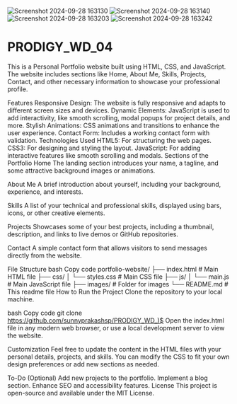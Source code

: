 

![Screenshot 2024-09-28 163130](https://github.com/user-attachments/assets/005a6c7d-2bb6-443e-bfbe-669662cd0eed)
![Screenshot 2024-09-28 163140](https://github.com/user-attachments/assets/5a6053d0-93b0-4312-93bd-3860f655b31a)
![Screenshot 2024-09-28 163203](https://github.com/user-attachments/assets/499cfc28-7dbb-49bb-ac94-648fa6f87287)
![Screenshot 2024-09-28 163242](https://github.com/user-attachments/assets/42ce03e2-e2b4-4779-95db-75bba95eb10f)



# PRODIGY_WD_04
This is a Personal Portfolio website built using HTML, CSS, and JavaScript. The website includes sections like Home, About Me, Skills, Projects, Contact, and other necessary information to showcase your professional profile.

Features
Responsive Design: The website is fully responsive and adapts to different screen sizes and devices.
Dynamic Elements: JavaScript is used to add interactivity, like smooth scrolling, modal popups for project details, and more.
Stylish Animations: CSS animations and transitions to enhance the user experience.
Contact Form: Includes a working contact form with validation.
Technologies Used
HTML5: For structuring the web pages.
CSS3: For designing and styling the layout.
JavaScript: For adding interactive features like smooth scrolling and modals.
Sections of the Portfolio
Home
The landing section introduces your name, a tagline, and some attractive background images or animations.

About Me
A brief introduction about yourself, including your background, experience, and interests.

Skills
A list of your technical and professional skills, displayed using bars, icons, or other creative elements.

Projects
Showcases some of your best projects, including a thumbnail, description, and links to live demos or GitHub repositories.

Contact
A simple contact form that allows visitors to send messages directly from the website.

File Structure
bash
Copy code
portfolio-website/
├── index.html        # Main HTML file
├── css/
│   └── styles.css    # Main CSS file
├── js/
│   └── main.js       # Main JavaScript file
├── images/           # Folder for images
└── README.md         # This readme file
How to Run the Project
Clone the repository to your local machine.

bash
Copy code
git clone https://github.com/sunnyprakashsp/PRODIGY_WD_)$
Open the index.html file in any modern web browser, or use a local development server to view the website.

Customization
Feel free to update the content in the HTML files with your personal details, projects, and skills. You can modify the CSS to fit your own design preferences or add new sections as needed.

To-Do (Optional)
Add new projects to the portfolio.
Implement a blog section.
Enhance SEO and accessibility features.
License
This project is open-source and available under the MIT License.
